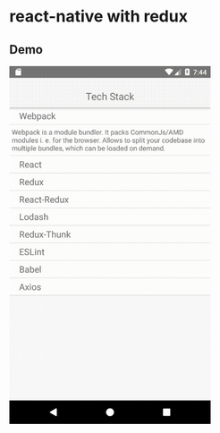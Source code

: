  # react-native with redux

 ## Demo

 <img src="https://github.com/j620656786206/tech_stack/blob/master/screenshot.gif" width="360">